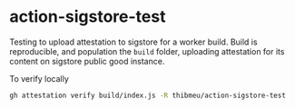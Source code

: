 # action-sigstore-test

Testing to upload attestation to sigstore for a worker build.
Build is reproducible, and population the `build` folder, uploading attestation for its content on sigstore public good instance.

To verify locally

```bash
gh attestation verify build/index.js -R thibmeu/action-sigstore-test
```

